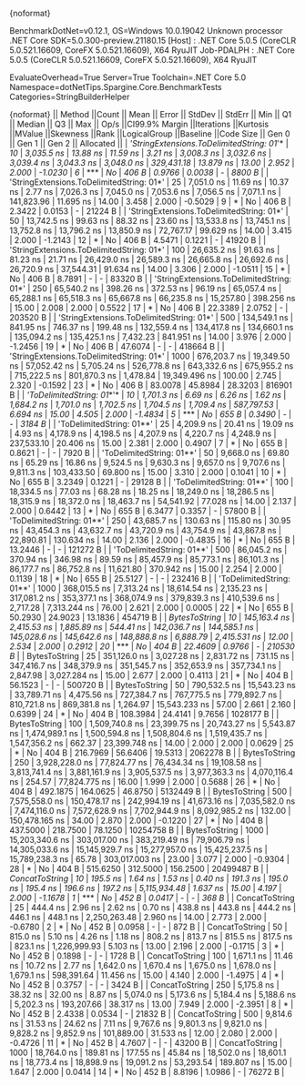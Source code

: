 {noformat}

BenchmarkDotNet=v0.12.1, OS=Windows 10.0.19042
Unknown processor
.NET Core SDK=5.0.300-preview.21180.15
  [Host]     : .NET Core 5.0.5 (CoreCLR 5.0.521.16609, CoreFX 5.0.521.16609), X64 RyuJIT
  Job-PDALPH : .NET Core 5.0.5 (CoreCLR 5.0.521.16609, CoreFX 5.0.521.16609), X64 RyuJIT

EvaluateOverhead=True  Server=True  Toolchain=.NET Core 5.0  
Namespace=dotNetTips.Spargine.Core.BenchmarkTests  Categories=StringBuilderHelper  

{noformat}
||                                   Method ||Count ||           Mean ||        Error ||       StdDev ||      StdErr ||            Min ||             Q1 ||         Median ||             Q3 ||            Max ||        Op/s ||CI99.9% Margin ||Iterations ||Kurtosis ||MValue ||Skewness ||Rank ||LogicalGroup ||Baseline ||Code Size ||   Gen 0 ||   Gen 1 ||   Gen 2 || Allocated ||
| *'StringExtensions.ToDelimitedString: 01*'* |    *10* |      *3,035.5 ns* |      *13.88 ns* |      *11.59 ns* |      *3.21 ns* |      *3,008.3 ns* |      *3,032.6 ns* |      *3,039.4 ns* |      *3,043.3 ns* |      *3,048.0 ns* |   *329,431.18* |      *13.879 ns* |      *13.00* |    *2.952* |  *2.000* |  *-1.0230* |    *6* |            *** |       *No* |     *406 B* |   *0.9766* |   *0.0038* |        *-* |     *8800 B* |
| 'StringExtensions.ToDelimitedString: 01*' |    25 |      7,051.0 ns |      11.69 ns |      10.37 ns |      2.77 ns |      7,026.3 ns |      7,045.0 ns |      7,053.6 ns |      7,056.5 ns |      7,071.1 ns |   141,823.96 |      11.695 ns |      14.00 |    3.458 |  2.000 |  -0.5029 |    9 |            * |       No |     406 B |   2.3422 |   0.0153 |        - |    21224 B |
| 'StringExtensions.ToDelimitedString: 01*' |    50 |     13,742.5 ns |      99.63 ns |      88.32 ns |     23.60 ns |     13,533.8 ns |     13,745.1 ns |     13,752.8 ns |     13,796.2 ns |     13,850.9 ns |    72,767.17 |      99.629 ns |      14.00 |    3.415 |  2.000 |  -1.2143 |   12 |            * |       No |     406 B |   4.5471 |   0.1221 |        - |    41920 B |
| 'StringExtensions.ToDelimitedString: 01*' |   100 |     26,635.2 ns |      91.63 ns |      81.23 ns |     21.71 ns |     26,429.0 ns |     26,589.3 ns |     26,665.8 ns |     26,692.6 ns |     26,720.9 ns |    37,544.31 |      91.634 ns |      14.00 |    3.306 |  2.000 |  -1.0511 |   15 |            * |       No |     406 B |   8.7891 |        - |        - |    83320 B |
| 'StringExtensions.ToDelimitedString: 01*' |   250 |     65,540.2 ns |     398.26 ns |     372.53 ns |     96.19 ns |     65,057.4 ns |     65,288.1 ns |     65,518.3 ns |     65,667.8 ns |     66,235.8 ns |    15,257.80 |     398.256 ns |      15.00 |    2.008 |  2.000 |   0.5522 |   17 |            * |       No |     406 B |  22.3389 |   2.0752 |        - |   203520 B |
| 'StringExtensions.ToDelimitedString: 01*' |   500 |    134,549.1 ns |     841.95 ns |     746.37 ns |    199.48 ns |    132,559.4 ns |    134,417.8 ns |    134,660.1 ns |    135,094.2 ns |    135,425.1 ns |     7,432.23 |     841.951 ns |      14.00 |    3.976 |  2.000 |  -1.2456 |   19 |            * |       No |     406 B |  47.6074 |        - |        - |   418664 B |
| 'StringExtensions.ToDelimitedString: 01*' |  1000 |    676,203.7 ns |  19,349.50 ns |  57,052.42 ns |  5,705.24 ns |    526,778.8 ns |    643,332.6 ns |    675,955.2 ns |    715,222.5 ns |    801,870.3 ns |     1,478.84 |  19,349.496 ns |     100.00 |    2.745 |  2.320 |  -0.1592 |   23 |            * |       No |     406 B |  83.0078 |  45.8984 |  28.3203 |   816901 B |
|                 *'ToDelimitedString: 01**'* |    *10* |      *1,701.3 ns* |       *6.69 ns* |       *6.26 ns* |      *1.62 ns* |      *1,684.2 ns* |      *1,701.0 ns* |      *1,702.5 ns* |      *1,704.5 ns* |      *1,709.4 ns* |   *587,797.53* |       *6.694 ns* |      *15.00* |    *4.505* |  *2.000* |  *-1.4834* |    *5* |            *** |       *No* |     *655 B* |   *0.3490* |        *-* |        *-* |     *3184 B* |
|                 'ToDelimitedString: 01**' |    25 |      4,209.9 ns |      20.41 ns |      19.09 ns |      4.93 ns |      4,178.9 ns |      4,198.5 ns |      4,207.9 ns |      4,220.7 ns |      4,248.9 ns |   237,533.10 |      20.406 ns |      15.00 |    2.381 |  2.000 |   0.4907 |    7 |            * |       No |     655 B |   0.8621 |        - |        - |     7920 B |
|                 'ToDelimitedString: 01**' |    50 |      9,668.0 ns |      69.80 ns |      65.29 ns |     16.86 ns |      9,524.5 ns |      9,630.3 ns |      9,657.0 ns |      9,707.6 ns |      9,811.3 ns |   103,433.50 |      69.800 ns |      15.00 |    3.310 |  2.000 |   0.1041 |   10 |            * |       No |     655 B |   3.2349 |   0.1221 |        - |    29128 B |
|                 'ToDelimitedString: 01**' |   100 |     18,334.5 ns |      77.03 ns |      68.28 ns |     18.25 ns |     18,249.0 ns |     18,286.5 ns |     18,315.9 ns |     18,372.0 ns |     18,463.7 ns |    54,541.92 |      77.028 ns |      14.00 |    2.137 |  2.000 |   0.6442 |   13 |            * |       No |     655 B |   6.3477 |   0.3357 |        - |    57800 B |
|                 'ToDelimitedString: 01**' |   250 |     43,685.7 ns |     130.63 ns |     115.80 ns |     30.95 ns |     43,454.3 ns |     43,632.7 ns |     43,720.9 ns |     43,754.9 ns |     43,867.8 ns |    22,890.81 |     130.634 ns |      14.00 |    2.136 |  2.000 |  -0.4835 |   16 |            * |       No |     655 B |  13.2446 |        - |        - |   121272 B |
|                 'ToDelimitedString: 01**' |   500 |     86,045.2 ns |     370.94 ns |     346.98 ns |     89.59 ns |     85,457.9 ns |     85,773.1 ns |     86,101.3 ns |     86,177.7 ns |     86,752.8 ns |    11,621.80 |     370.942 ns |      15.00 |    2.254 |  2.000 |   0.1139 |   18 |            * |       No |     655 B |  25.5127 |        - |        - |   232416 B |
|                 'ToDelimitedString: 01**' |  1000 |    368,015.5 ns |   7,313.24 ns |  18,614.54 ns |  2,135.23 ns |    317,081.2 ns |    353,377.1 ns |    368,074.9 ns |    379,839.3 ns |    410,539.6 ns |     2,717.28 |   7,313.244 ns |      76.00 |    2.621 |  2.000 |   0.0005 |   22 |            * |       No |     655 B |  50.2930 |  24.9023 |  13.1836 |   454719 B |
|                             *BytesToString* |    *10* |    *145,163.4 ns* |   *2,415.53 ns* |   *1,885.89 ns* |    *544.41 ns* |    *142,036.7 ns* |    *144,585.1 ns* |    *145,028.6 ns* |    *145,642.6 ns* |    *148,888.8 ns* |     *6,888.79* |   *2,415.531 ns* |      *12.00* |    *2.534* |  *2.000* |   *0.2912* |   *20* |            *** |       *No* |     *404 B* |  *22.4609* |   *0.9766* |        *-* |   *210530 B* |
|                             BytesToString |    25 |    351,126.0 ns |   3,027.28 ns |   2,831.72 ns |    731.15 ns |    347,416.7 ns |    348,379.9 ns |    351,545.7 ns |    352,653.9 ns |    357,734.1 ns |     2,847.98 |   3,027.284 ns |      15.00 |    2.677 |  2.000 |   0.4113 |   21 |            * |       No |     404 B |  56.1523 |        - |        - |   500720 B |
|                             BytesToString |    50 |    790,532.5 ns |  15,543.23 ns |  33,789.71 ns |  4,475.56 ns |    727,384.7 ns |    767,775.5 ns |    779,892.7 ns |    810,721.8 ns |    869,381.8 ns |     1,264.97 |  15,543.233 ns |      57.00 |    2.661 |  2.160 |   0.6399 |   24 |            * |       No |     404 B | 108.3984 |  24.4141 |   9.7656 |  1028177 B |
|                             BytesToString |   100 |  1,509,740.8 ns |  23,399.75 ns |  20,743.27 ns |  5,543.87 ns |  1,474,989.1 ns |  1,500,594.8 ns |  1,508,804.6 ns |  1,519,435.7 ns |  1,547,356.2 ns |       662.37 |  23,399.748 ns |      14.00 |    2.000 |  2.000 |   0.0629 |   25 |            * |       No |     404 B | 216.7969 |  56.6406 |  19.5313 |  2062278 B |
|                             BytesToString |   250 |  3,928,228.0 ns |  77,824.77 ns |  76,434.34 ns | 19,108.58 ns |  3,813,741.4 ns |  3,881,161.9 ns |  3,905,537.5 ns |  3,977,363.3 ns |  4,070,116.4 ns |       254.57 |  77,824.775 ns |      16.00 |    1.999 |  2.000 |   0.5688 |   26 |            * |       No |     404 B | 492.1875 | 164.0625 |  46.8750 |  5132449 B |
|                             BytesToString |   500 |  7,575,558.0 ns | 150,478.17 ns | 242,994.19 ns | 41,673.16 ns |  7,035,582.0 ns |  7,474,116.0 ns |  7,572,628.9 ns |  7,702,944.9 ns |  8,092,985.2 ns |       132.00 | 150,478.165 ns |      34.00 |    2.870 |  2.000 |  -0.1220 |   27 |            * |       No |     404 B | 437.5000 | 218.7500 |  78.1250 | 10254758 B |
|                             BytesToString |  1000 | 15,203,340.6 ns | 303,017.00 ns | 383,219.49 ns | 79,906.79 ns | 14,305,033.6 ns | 15,145,929.7 ns | 15,277,957.0 ns | 15,425,237.5 ns | 15,789,238.3 ns |        65.78 | 303,017.003 ns |      23.00 |    3.077 |  2.000 |  -0.9304 |   28 |            * |       No |     404 B | 515.6250 | 312.5000 | 156.2500 | 20499487 B |
|                            *ConcatToString* |    *10* |        *195.5 ns* |       *1.64 ns* |       *1.53 ns* |      *0.40 ns* |        *191.3 ns* |        *195.0 ns* |        *195.4 ns* |        *196.6 ns* |        *197.2 ns* | *5,115,934.48* |       *1.637 ns* |      *15.00* |    *4.197* |  *2.000* |  *-1.1678* |    *1* |            *** |       *No* |     *452 B* |   *0.0417* |        *-* |        *-* |      *368 B* |
|                            ConcatToString |    25 |        444.4 ns |       2.96 ns |       2.62 ns |      0.70 ns |        438.8 ns |        443.8 ns |        444.2 ns |        446.1 ns |        448.1 ns | 2,250,263.48 |       2.960 ns |      14.00 |    2.773 |  2.000 |  -0.6780 |    2 |            * |       No |     452 B |   0.0958 |        - |        - |      872 B |
|                            ConcatToString |    50 |        815.0 ns |       5.10 ns |       4.26 ns |      1.18 ns |        808.2 ns |        813.7 ns |        815.5 ns |        817.5 ns |        823.1 ns | 1,226,999.93 |       5.103 ns |      13.00 |    2.196 |  2.000 |  -0.1715 |    3 |            * |       No |     452 B |   0.1898 |        - |        - |     1728 B |
|                            ConcatToString |   100 |      1,671.1 ns |      11.46 ns |      10.72 ns |      2.77 ns |      1,642.0 ns |      1,670.4 ns |      1,675.0 ns |      1,678.0 ns |      1,679.1 ns |   598,391.64 |      11.456 ns |      15.00 |    4.140 |  2.000 |  -1.4975 |    4 |            * |       No |     452 B |   0.3757 |        - |        - |     3424 B |
|                            ConcatToString |   250 |      5,175.8 ns |      38.32 ns |      32.00 ns |      8.87 ns |      5,074.0 ns |      5,173.6 ns |      5,184.4 ns |      5,188.6 ns |      5,202.3 ns |   193,207.66 |      38.317 ns |      13.00 |    7.949 |  2.000 |  -2.3951 |    8 |            * |       No |     452 B |   2.4338 |   0.0534 |        - |    21832 B |
|                            ConcatToString |   500 |      9,814.6 ns |      31.53 ns |      24.62 ns |      7.11 ns |      9,767.6 ns |      9,801.3 ns |      9,821.0 ns |      9,828.2 ns |      9,852.9 ns |   101,889.00 |      31.533 ns |      12.00 |    2.080 |  2.000 |  -0.4726 |   11 |            * |       No |     452 B |   4.7607 |        - |        - |    43200 B |
|                            ConcatToString |  1000 |     18,764.0 ns |     189.81 ns |     177.55 ns |     45.84 ns |     18,502.0 ns |     18,601.1 ns |     18,773.4 ns |     18,898.9 ns |     19,091.2 ns |    53,293.54 |     189.807 ns |      15.00 |    1.647 |  2.000 |   0.0414 |   14 |            * |       No |     452 B |   8.8196 |   1.0986 |        - |    76272 B |
